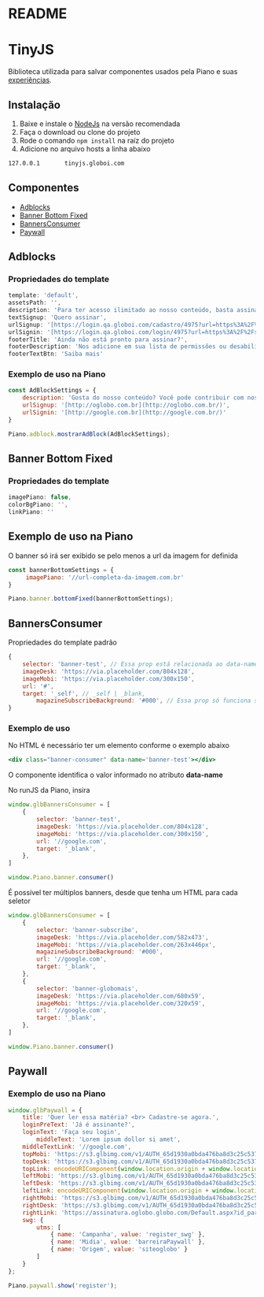 # README

# TinyJS

Biblioteca utilizada para salvar componentes usados pela Piano e suas [experiências](https://github.com/Infoglobo/barreiras-mecanica-piano/wiki).

## Instalação

1. Baixe e instale o [NodeJs](https://nodejs.org/en/) na versão recomendada
2. Faça o download ou clone do projeto
3. Rode o comando `npm install` na raíz do projeto
4. Adicione no arquivo hosts a linha abaixo

```bash
127.0.0.1       tinyjs.globoi.com
```

## Componentes

- [Adblocks](#Adblocks)
- [Banner Bottom Fixed](#BannerBottomFixed)
- [BannersConsumer](#BannersConsumer)
- [Paywall](#Paywall)

## <a name="Adblocks"></a>Adblocks

### Propriedades do template

```jsx
template: 'default',
assetsPath: '',
description: 'Para ter acesso ilimitado ao nosso conteúdo, basta assinar um dos nossos planos. Aproveite para conhecer todos os benefícios da assinatura O Globo.',
textSignup: 'Quero assinar',
urlSignup: '[https://login.qa.globoi.com/cadastro/4975?url=https%3A%2F%2Fs3.glbimg.com%2Fv1%2FAUTH_65d1930a0bda476ba8d3c25c5371ec3f%2Fpiano%2Fhelper%2Fredirect.html%23https%3A%2F%2Fm.globostg.globoi.com%2F](https://login.qa.globoi.com/cadastro/4975?url=https%3A%2F%2Fs3.glbimg.com%2Fv1%2FAUTH_65d1930a0bda476ba8d3c25c5371ec3f%2Fpiano%2Fhelper%2Fredirect.html%23https%3A%2F%2Fm.globostg.globoi.com%2F)',
urlSignin: '[https://login.qa.globoi.com/login/4975?url=https%3A%2F%2Fs3.glbimg.com%2Fv1%2FAUTH_65d1930a0bda476ba8d3c25c5371ec3f%2Fpiano%2Fhelper%2Fredirect.html%23https%3A%2F%2Fm.globostg.globoi.com%2F](https://login.qa.globoi.com/login/4975?url=https%3A%2F%2Fs3.glbimg.com%2Fv1%2FAUTH_65d1930a0bda476ba8d3c25c5371ec3f%2Fpiano%2Fhelper%2Fredirect.html%23https%3A%2F%2Fm.globostg.globoi.com%2F)',
footerTitle: 'Ainda não está pronto para assinar?',
footerDescription: 'Nos adicione em sua lista de permissões ou desabilite seu bloqueador de pop-ups.',
footerTextBtn: 'Saiba mais'
```

### Exemplo de uso na Piano

```jsx
const AdBlockSettings = {
	description: 'Gosta do nosso conteúdo? Você pode contribuir com nosso jornalismo fazendo uma assinatura e aproveitar o jornal O Globo utilizando seu bloqueador.',
	urlSignup: '[http://oglobo.com.br](http://oglobo.com.br/)',
	urlSignin: '[http://google.com.br](http://google.com.br/)'
}

Piano.adblock.mostrarAdBlock(AdBlockSettings);
```

## <a name="BannerBottomFixed"></a>Banner Bottom Fixed

### Propriedades do template

```jsx
imagePiano: false,
colorBgPiano: '',
linkPiano: ''
```

## Exemplo de uso na Piano

O banner só irá ser exibido se pelo menos a url da imagem for definida

```jsx
const bannerBottomSettings = {
     imagePiano: '//url-completa-da-imagem.com.br'
}

Piano.banner.bottomFixed(bannerBottomSettings);
```

## <a name="BannersConsumer"></a>BannersConsumer

Propriedades do template padrão

```jsx
{
    selector: 'banner-test', // Essa prop está relacionada ao data-name que estiver no elemento html
    imageDesk: 'https://via.placeholder.com/804x128',
    imageMobi: 'https://via.placeholder.com/300x150',
    url: '#',
    target: '_self', // _self | _blank,
		magazineSubscribeBackground: '#000', // Essa prop só funciona se o seletor for banner-subscribe
}
```

### Exemplo de uso

No HTML é necessário ter um elemento conforme o exemplo abaixo

```jsx
<div class="banner-consumer" data-name='banner-test'></div>
```

O componente identifica o valor informado no atributo **data-name**

No runJS da Piano, insira

```jsx
window.glbBannersConsumer = [
    {
        selector: 'banner-test',
        imageDesk: 'https://via.placeholder.com/804x128',
        imageMobi: 'https://via.placeholder.com/300x150',
        url: '//google.com',
        target: '_blank', 
    },
]

window.Piano.banner.consumer()
```

É possível ter múltiplos banners, desde que tenha um HTML para cada seletor

```jsx
window.glbBannersConsumer = [
    {
        selector: 'banner-subscribe',
        imageDesk: 'https://via.placeholder.com/582x473',
        imageMobi: 'https://via.placeholder.com/263x446px',
        magazineSubscribeBackground: '#000',
        url: '//google.com',
        target: '_blank',
    },
    {
        selector: 'banner-globomais',
        imageDesk: 'https://via.placeholder.com/680x59',
        imageMobi: 'https://via.placeholder.com/320x59',
        url: '//google.com',
        target: '_blank',
    },
]

window.Piano.banner.consumer()
```

## <a name="Paywall"></a>Paywall

### Exemplo de uso na Piano

```jsx
window.glbPaywall = {
    title: 'Quer ler essa matéria? <br> Cadastre-se agora.',
    loginPreText: 'Já é assinante?',
    loginText: 'Faça seu login',
		middleText: 'Lorem ipsum dollor si amet',
    middleTextLink: '//google.com',
    topMobi: 'https://s3.glbimg.com/v1/AUTH_65d1930a0bda476ba8d3c25c5371ec3f/piano/OGlobo/campanhas/agosto_2019/swg/banner_jornalismoSWG_mob.png',
    topDesk: 'https://s3.glbimg.com/v1/AUTH_65d1930a0bda476ba8d3c25c5371ec3f/piano/OGlobo/campanhas/agosto_2019/swg/banner_jornalismoSWG_desk.png',
    topLink: encodeURIComponent(window.location.origin + window.location.pathname + '?ofertaSwg=sim'),
    leftMobi: 'https://s3.glbimg.com/v1/AUTH_65d1930a0bda476ba8d3c25c5371ec3f/piano/OGlobo/campanhas/agosto_2019/swg/register_jornalismoSWG_mob_01.png',
    leftDesk: 'https://s3.glbimg.com/v1/AUTH_65d1930a0bda476ba8d3c25c5371ec3f/piano/OGlobo/campanhas/agosto_2019/swg/register_jornalismoSWG_desk_01.png',
    leftLink: encodeURIComponent(window.location.origin + window.location.pathname + '?ofertaSwg=sim'),
    rightMobi: 'https://s3.glbimg.com/v1/AUTH_65d1930a0bda476ba8d3c25c5371ec3f/piano/OGlobo/campanhas/agosto_2019/swg/register_jornalismoSWG_mob_02.png',
    rightDesk: 'https://s3.glbimg.com/v1/AUTH_65d1930a0bda476ba8d3c25c5371ec3f/piano/OGlobo/campanhas/agosto_2019/swg/register_jornalismoSWG_desk_02.png',
    rightLink: 'https://assinatura.oglobo.globo.com/Default.aspx?id_parc=6236&cod_prod=3140&funcionalidade_id=3981&cod_produto=OG03&tipo_cliente_id=1&campanha=nao&semtelaoferta=sim&utm_origem=siteoglobo&utm_midia=barreiraPaywall&utm_campanha=register_swg&url_retorno=' + encodeURIComponent(window.location.origin + window.location.pathname),
    swg: {
        utms: [
            { name: 'Campanha', value: 'register_swg' },
            { name: 'Midia', value: 'barreiraPaywall' },
            { name: 'Origem', value: 'siteoglobo' }
        ]
    }
};

Piano.paywall.show('register');
```